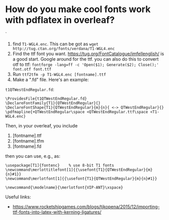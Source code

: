 # How do you make cool fonts work with pdflatex in overleaf?
`
1. find `T1-WGL4.enc`. This can be got as `wget http://tug.ctan.org/fonts/verdana/T1-WGL4.enc`
2. Find the ttf font you want. https://tug.org/FontCatalogue/imfellenglish/ is a good start. Google around for the ttf. you can also do this to convert otf to ttf: `fontforge -lang=ff -c 'Open($1); Generate($2); Close();' font.otf font.ttf`
3. Run `ttf2tfm -p T1-WGL4.enc [fontname].ttf`
4. Make a ".fd" file. Here's an example:

`t1QTWestEndRegular.fd`:

```
\ProvidesFile{t1QTWestEndRegular.fd}
\DeclareFontFamily{T1}{QTWestEndRegular}{}
\DeclareFontShape{T1}{QTWestEndRegular}{m}{n}{ <-> QTWestEndRegular}{}
\pdfmapline{+QTWestEndRegular\space <QTWestEndRegular.ttf\space <T1-WGL4.enc}
```

Then, in your overleaf, you include

1. [fontname].ttf
2. [fontname].tfm
3. [fontname].fd

then you can use, e.g., as:

```
\usepackage[T1]{fontenc}    % use 8-bit T1 fonts
\newcommand\merlottitlefont[1]{{\usefont{T1}{QTWestEndRegular}{m}{n}#1}}
\newcommand\merlotfont[1]{{\usefont{T1}{QTWestEndRegular}{m}{n}#1}}

\newcommand{\modelname}{\merlotfont{VIP-ANT}\xspace}
```

Useful links:
- https://www.rocketshipgames.com/blogs/tjkopena/2015/12/importing-ttf-fonts-into-latex-with-kerning-ligatures/
